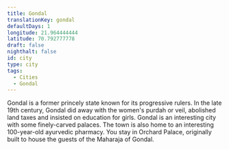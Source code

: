 ```yaml
---
title: Gondal
translationKey: gondal
defaultDays: 1
longitude: 21.964444444
latitude: 70.792777778
draft: false
nighthalt: false
id: city
type: city
tags:
  - Cities
  - Gondal
---
```

Gondal is a former princely state known for its progressive rulers. In the late 19th century, Gondal did away with the women's purdah or veil, abolished land taxes and insisted on education for girls. Gondal is an interesting city with some finely-carved palaces. The town is also home to an interesting 100-year-old ayurvedic pharmacy. You stay in Orchard Palace, originally built to house the guests of the Maharaja of Gondal.